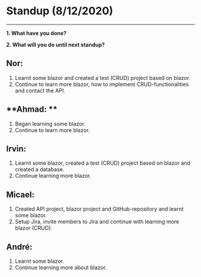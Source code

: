 # Standup (8/12/2020)

****

**1. What have you done?**

**2. What will you do until next standup?**

## **Nor:**

1. Learnt some blazor and created a test (CRUD) project based on blazor.
2. Continue to learn more blazor, how to implement CRUD-functionalities and contact the API.

## **Ahmad: **

1. Began learning some blazor.
2. Continue to learn more blazor.

## Irvin: 

1. Learnt some blazor, created a test (CRUD) project based on blazor and created a database.
2. Continue learning more blazor.

## **Micael:**

1. Created API project, blazor project and GitHub-repository and learnt some blazor.
2. Setup Jira, invite members to Jira and continue with learning more blazor (CRUD).

## **André:**

1. Learnt some blazor.
2. Continue learning more about blazor.